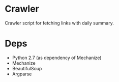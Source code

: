 # Crawler

Crawler script for fetching links with daily summary.

# Deps

* Python 2.7 (as dependency of Mechanize)
* Mechanize
* BeautifulSoup
* Argparse

